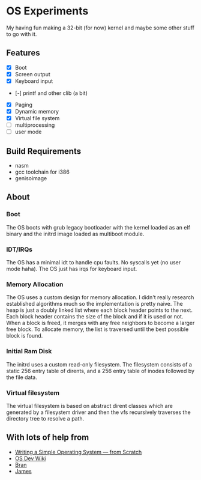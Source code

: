 # OS Experiments

My having fun making a 32-bit (for now) kernel and maybe some other stuff to go with it.

## Features
 * [x] Boot
 * [x] Screen output
 * [x] Keyboard input
 * [-] printf and other clib (a bit)
 * [x] Paging
 * [x] Dynamic memory
 * [x] Virtual file system
 * [ ] multiprocessing
 * [ ] user mode

## Build Requirements

 * nasm
 * gcc toolchain for i386
 * genisoimage

## About

### Boot
The OS boots with grub legacy bootloader with the kernel loaded as an elf
binary and the initrd image loaded as multiboot module.

### IDT/IRQs
The OS has a minimal idt to handle cpu faults.  No syscalls yet (no user mode
haha).  The OS just has irqs for keyboard input.

### Memory Allocation
The OS uses a custom design for memory allocation. I didn't really research
established algorithms much so the implementation is pretty naive. The heap
is just a doubly linked list where each block header points to the next.
Each block header contains the size of the block and if it is used or not.
When a block is freed, it merges with any free neighbors to become a larger
free block.  To allocate memory, the list is traversed until the best
possible block is found.

### Initial Ram Disk
The initrd uses a custom read-only filesystem.  The filesystem consists of
a static 256 entry table of dirents, and a 256 entry table of inodes followed
by the file data.


### Virtual filesystem
The virtual filesystem is based on abstract dirent classes which are generated
by a filesystem driver and then the vfs recursively traverses the directory
tree to resolve a path.

## With lots of help from

 * [Writing a Simple Operating System — from Scratch](https://www.cs.bham.ac.uk/~exr/lectures/opsys/10_11/lectures/os-dev.pdf)
 * [OS Dev Wiki](https://wiki.osdev.org/Main_Page)
 * [Bran](http://www.osdever.net/bkerndev/Docs/whatsleft.htm)
 * [James](http://www.jamesmolloy.co.uk/tutorial_html/6.-Paging.html)

